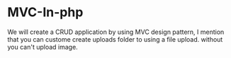 # MVC-In-php
We will create a CRUD application by using MVC design pattern, 
I mention that you can custome create uploads folder to using a file upload.
without you can't upload image.
